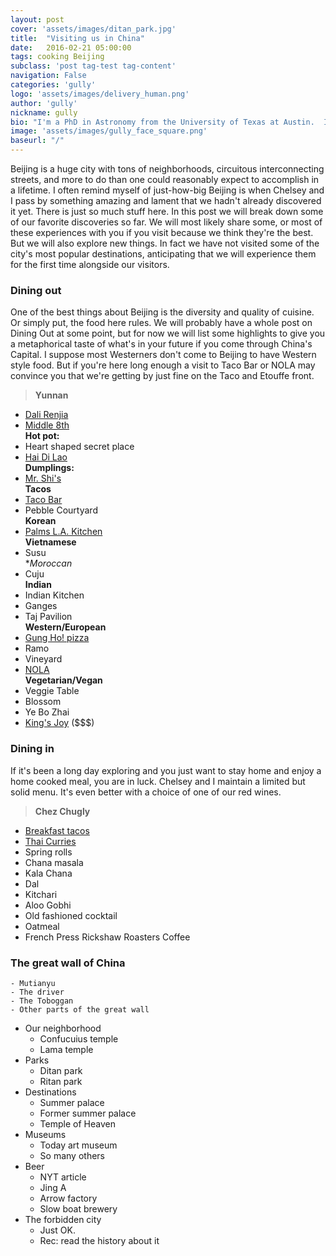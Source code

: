 ```yaml
---
layout: post
cover: 'assets/images/ditan_park.jpg'
title:  "Visiting us in China"
date:   2016-02-21 05:00:00
tags: cooking Beijing
subclass: 'post tag-test tag-content'
navigation: False
categories: 'gully'
logo: 'assets/images/delivery_human.png'
author: 'gully'
nickname: gully
bio: "I'm a PhD in Astronomy from the University of Texas at Austin.  I like experiments,  behavioral economics, bicycle riding, data science, and Indian food."
image: 'assets/images/gully_face_square.png'
baseurl: "/"
---
```


Beijing is a huge city with tons of neighborhoods, circuitous interconnecting streets, and more to do than one could reasonably expect to accomplish in a lifetime.  I often remind myself of just-how-big Beijing is when Chelsey and I  pass by something amazing and lament that we hadn't already discovered it yet.  There is just so much stuff here.  In this post we will break down some of our favorite discoveries so far.  We will most likely share some, or most of these experiences with you if you visit because we think they're the best.  But we will also explore new things.  In fact we have not visited some of the city's most popular destinations, anticipating that we will experience them for the first time alongside our visitors.  

### Dining out

One of the best things about Beijing is the diversity and quality of cuisine.  Or simply put, the food here rules.  We will probably have a whole post on Dining Out at some point, but for now we will list some highlights to give you a metaphorical taste of what's in your future if you come through China's Capital.  I suppose most Westerners don't come to Beijing to have Western style food.  But if you're here long enough a visit to Taco Bar or NOLA may convince you that we're getting by just fine on the Taco and Etouffe front.


>**Yunnan**  
- [Dali Renjia](http://www.thebeijinger.com/directory/dali-renjia)  
- [Middle 8th](http://www.thebeijinger.com/directory/middle-8th-restaurant)  
**Hot pot:**  
- Heart shaped secret place  
- [Hai Di Lao](http://www.haidilao.com/)  
**Dumplings:**  
- [Mr. Shi's](https://en.tripadvisor.com.hk/Restaurant_Review-g294212-d1964873-Reviews-Mr_Shi_s_Dumplings-Beijing.html)  
**Tacos**  
- [Taco Bar](http://www.tacobarchina.com/)  
- Pebble Courtyard  
**Korean**  
- [Palms L.A. Kitchen](https://www.instagram.com/p/BATWTLIh_tZ/?taken-by=xgully)  
**Vietnamese**  
- Susu  
**Moroccan*  
- Cuju  
**Indian**  
- Indian Kitchen  
- Ganges  
- Taj Pavilion  
**Western/European**  
- [Gung Ho! pizza](http://www.gunghopizza.com/)  
- Ramo  
- Vineyard  
- [NOLA](https://en.tripadvisor.com.hk/Restaurant_Review-g294212-d2616981-Reviews-Nola-Beijing.html)  
**Vegetarian/Vegan**  
- Veggie Table  
- Blossom  
- Ye Bo Zhai  
- [King's Joy](https://www.instagram.com/p/BBvGuelh_sX/?taken-by=xgully) ($$$)  


### Dining in
If it's been a long day exploring and you just want to stay home and enjoy a home cooked meal, you are in luck.  Chelsey and I maintain a limited but solid menu.  It's even better with a choice of one of our red wines.

>**Chez Chugly**  
- [Breakfast tacos](https://www.instagram.com/p/-YqezaB_hT/?taken-by=xgully)  
- [Thai Curries](http://chugly.github.io/Experimental_cooking)  
- Spring rolls  
- Chana masala  
- Kala Chana  
- Dal  
- Kitchari  
- Aloo Gobhi  
- Old fashioned cocktail  
- Oatmeal  
- French Press Rickshaw Roasters Coffee  


### The great wall of China


	- Mutianyu
	- The driver
	- The Toboggan
	- Other parts of the great wall
- Our neighborhood
	- Confucuius temple
	- Lama temple
- Parks
	- Ditan park
	- Ritan park
- Destinations
	- Summer palace
	- Former summer palace
	- Temple of Heaven
- Museums
	- Today art museum
	- So many others
- Beer
	- NYT article
	- Jing A
	- Arrow factory
	- Slow boat brewery
- The forbidden city
	- Just OK.
	- Rec: read the history about it
